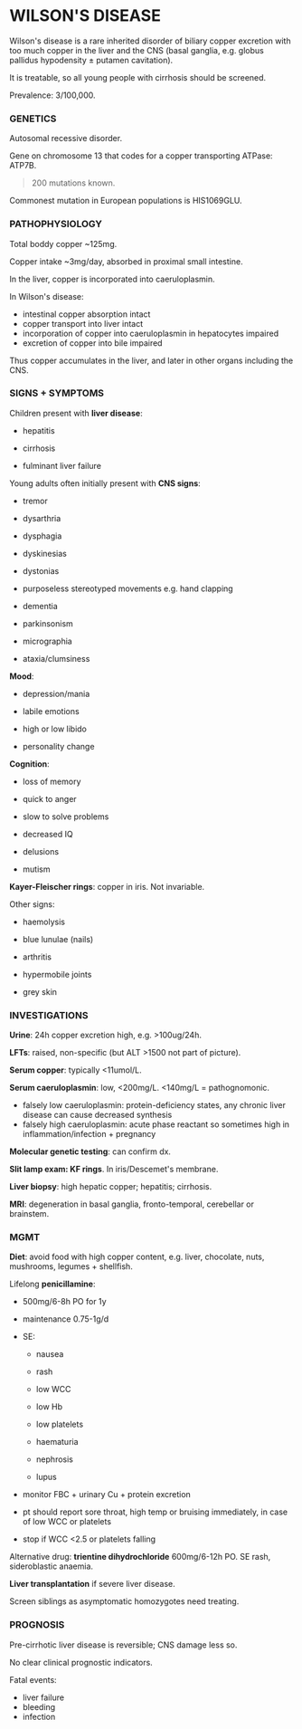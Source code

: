 # WILSON'S DISEASE

Wilson's disease is a rare inherited disorder of biliary copper excretion with too much copper in the liver and the CNS (basal ganglia, e.g. globus pallidus hypodensity ± putamen cavitation).

It is treatable, so all young people with cirrhosis should be screened.

Prevalence: 3/100,000.

### GENETICS

Autosomal recessive disorder.

Gene on chromosome 13 that codes for a copper transporting ATPase: ATP7B.

>200 mutations known.

Commonest mutation in European populations is HIS1069GLU.

### PATHOPHYSIOLOGY

Total boddy copper ~125mg.

Copper intake ~3mg/day, absorbed in proximal small intestine.

In the liver, copper is incorporated into caeruloplasmin.

In Wilson's disease:

- intestinal copper absorption intact
- copper transport into liver intact
- incorporation of copper into caeruloplasmin in hepatocytes impaired
- excretion of copper into bile impaired

Thus copper accumulates in the liver, and later in other organs including the CNS.

### SIGNS + SYMPTOMS

Children present with **liver disease**:

- hepatitis

- cirrhosis

- fulminant liver failure

Young adults often initially present with **CNS signs**:

- tremor

- dysarthria

- dysphagia

- dyskinesias

- dystonias

- purposeless stereotyped movements e.g. hand clapping

- dementia

- parkinsonism

- micrographia

- ataxia/clumsiness

**Mood**:

- depression/mania

- labile emotions

- high or low libido

- personality change

**Cognition**:

- loss of memory

- quick to anger

- slow to solve problems

- decreased IQ

- delusions

- mutism

**Kayer-Fleischer rings**: copper in iris. Not invariable.

Other signs:

- haemolysis

- blue lunulae (nails)

- arthritis

- hypermobile joints

- grey skin

### INVESTIGATIONS

**Urine**: 24h copper excretion high, e.g. >100ug/24h.

**LFTs**: raised, non-specific (but ALT >1500 not part of picture).

**Serum copper**: typically <11umol/L.

**Serum caeruloplasmin**: low, <200mg/L. <140mg/L = pathognomonic.

- falsely low caeruloplasmin: protein-deficiency states, any chronic liver disease can cause decreased synthesis
- falsely high caeruloplasmin: acute phase reactant so sometimes high in inflammation/infection + pregnancy

**Molecular genetic testing**:  can confirm dx.

**Slit lamp exam: KF rings**. In iris/Descemet's membrane.

**Liver biopsy**: high hepatic copper; hepatitis; cirrhosis.

**MRI**: degeneration in basal ganglia, fronto-temporal, cerebellar or brainstem.

### MGMT

**Diet**: avoid food with high copper content, e.g. liver, chocolate, nuts, mushrooms, legumes + shellfish.

Lifelong **penicillamine**: 

- 500mg/6-8h PO for 1y

- maintenance 0.75-1g/d

- SE:

	- nausea

	- rash

	- low WCC

	- low Hb

	- low platelets

	- haematuria

	- nephrosis

	- lupus

- monitor FBC + urinary Cu + protein excretion

- pt should report sore throat, high temp or bruising immediately, 
in case of low WCC or platelets

- stop if WCC <2.5 or platelets falling

Alternative drug: **trientine dihydrochloride** 600mg/6-12h PO. SE rash, sideroblastic anaemia.

**Liver transplantation** if severe liver disease.

Screen siblings as asymptomatic homozygotes need treating.

### PROGNOSIS

Pre-cirrhotic liver disease is reversible; CNS damage less so.

No clear clinical prognostic indicators.

Fatal events:

- liver failure
- bleeding
- infection